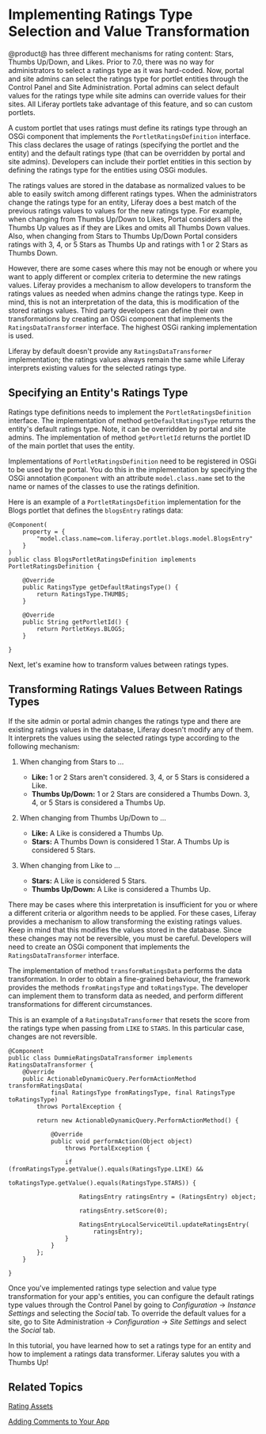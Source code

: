 # Implementing Ratings Type Selection and Value Transformation [](id=ratings)

@product@ has three different mechanisms for rating content: Stars, Thumbs
Up/Down, and Likes. Prior to 7.0, there was no way for administrators to select
a ratings type as it was hard-coded. Now, portal and site admins can select the
ratings type for portlet entities through the Control Panel and Site
Administration. Portal admins can select default values for the ratings type
while site admins can override values for their sites. All Liferay portlets take
advantage of this feature, and so can custom portlets.

A custom portlet that uses ratings must define its ratings type through an OSGi
component that implements the `PortletRatingsDefinition` interface. This class
declares the usage of ratings (specifying the portlet and the entity) and the
default ratings type (that can be overridden by portal and site admins).
Developers can include their portlet entities in this section by defining the
ratings type for the entities using OSGi modules.

The ratings values are stored in the database as normalized values to be able to
easily switch among different ratings types. When the administrators change the
ratings type for an entity, Liferay does a best match of the previous ratings
values to values for the new ratings type. For example, when changing from
Thumbs Up/Down to Likes, Portal considers all the Thumbs Up values as if they
are Likes and omits all Thumbs Down values. Also, when changing from Stars to
Thumbs Up/Down Portal considers ratings with 3, 4, or 5 Stars as Thumbs Up and
ratings with 1 or 2 Stars as Thumbs Down.

However, there are some cases where this may not be enough or where you want to
apply different or complex criteria to determine the new ratings values. Liferay
provides a mechanism to allow developers to transform the ratings values as
needed when admins change the ratings type. Keep in mind, this is not an
interpretation of the data, this is modification of the stored ratings values.
Third party developers can define their own transformations by creating an OSGi
component that implements the `RatingsDataTransformer` interface. The highest
OSGi ranking implementation is used.

Liferay by default doesn't provide any `RatingsDataTransformer` implementation;
the ratings values always remain the same while Liferay interprets existing
values for the selected ratings type.

## Specifying an Entity's Ratings Type [](id=specifying-an-entitys-ratings-type)

Ratings type definitions needs to implement the `PortletRatingsDefinition`
interface. The implementation of method `getDefaultRatingsType` returns the
entity's default ratings type. Note, it can be overridden by portal and site
admins. The implementation of method `getPortletId` returns the portlet ID of
the main portlet that uses the entity.

Implementations of `PortletRatingsDefinition` need to be registered in OSGi to
be used by the portal. You do this in the implementation by specifying the OSGi
annotation `@Component` with an attribute `model.class.name` set to the name or
names of the classes to use the ratings definition.

Here is an example of a `PortletRatingsDefition` implementation for the Blogs
portlet that defines the `blogsEntry` ratings data:

    @Component(
        property = {
            "model.class.name=com.liferay.portlet.blogs.model.BlogsEntry"
        }
    )
    public class BlogsPortletRatingsDefinition implements PortletRatingsDefinition {

        @Override
        public RatingsType getDefaultRatingsType() {
            return RatingsType.THUMBS;
        }

        @Override
        public String getPortletId() {
            return PortletKeys.BLOGS;
        }

    }

Next, let's examine how to transform values between ratings types. 

## Transforming Ratings Values Between Ratings Types [](id=transforming-ratings-values-between-ratings-types)

If the site admin or portal admin changes the ratings type and there are
existing ratings values in the database, Liferay doesn't modify any of them. It
interprets the values using the selected ratings type according to the
following mechanism:

1. When changing from Stars to ...
     - **Like:** 1 or 2 Stars aren't considered. 3, 4, or 5 Stars is
       considered a Like.
     - **Thumbs Up/Down:** 1 or 2 Stars are considered a Thumbs Down. 3, 4, or
       5 Stars is considered a Thumbs Up. 

2. When changing from Thumbs Up/Down to ...
    - **Like:** A Like is considered a Thumbs Up.
    - **Stars:** A Thumbs Down is considered 1 Star. A Thumbs Up is
      considered 5 Stars. 

3. When changing from Like to ...
	- **Stars:** A Like is considered 5 Stars.
	- **Thumbs Up/Down:** A Like is considered a Thumbs Up.

There may be cases where this interpretation is insufficient for you or where a
different criteria or algorithm needs to be applied. For these cases, Liferay
provides a mechanism to allow transforming the existing ratings values. Keep in
mind that this modifies the values stored in the database. Since these changes
may not be reversible, you must be careful. Developers will need to create an
OSGi component that implements the `RatingsDataTransformer` interface.

The implementation of method `transformRatingsData` performs the data
transformation. In order to obtain a fine-grained behaviour, the framework
provides the methods `fromRatingsType` and `toRatingsType`. The developer can
implement them to transform data as needed, and perform different
transformations for different circumstances.

This is an example of a `RatingsDataTransformer` that resets the score from
the ratings type when passing from `LIKE` to `STARS`. In this particular case,
changes are not reversible.

    @Component
    public class DummieRatingsDataTransformer implements RatingsDataTransformer {
        @Override
        public ActionableDynamicQuery.PerformActionMethod transformRatingsData(
                final RatingsType fromRatingsType, final RatingsType toRatingsType)
            throws PortalException {

            return new ActionableDynamicQuery.PerformActionMethod() {

                @Override
                public void performAction(Object object)
                    throws PortalException {

                    if (fromRatingsType.getValue().equals(RatingsType.LIKE) &&
                        toRatingsType.getValue().equals(RatingsType.STARS)) {

                        RatingsEntry ratingsEntry = (RatingsEntry) object;

                        ratingsEntry.setScore(0);

                        RatingsEntryLocalServiceUtil.updateRatingsEntry(
                            ratingsEntry);
                    }
                }
            };
        }
    
    }

Once you've implemented ratings type selection and value type transformation for 
your app's entities, you can configure the default ratings type values through 
the Control Panel by going to *Configuration* &rarr; *Instance Settings* and 
selecting the *Social* tab. To override the default values for a site, go to 
Site Administration &rarr; *Configuration* &rarr; *Site Settings* and select the 
*Social* tab. 

In this tutorial, you have learned how to set a ratings type for an entity and 
how to implement a ratings data transformer. Liferay salutes you with a Thumbs 
Up! 

## Related Topics [](id=related-topics)

[Rating Assets](/develop/tutorials/-/knowledge_base/7-0/rating-assets)

[Adding Comments to Your App](/develop/tutorials/-/knowledge_base/7-0/adding-comments-to-your-app)

